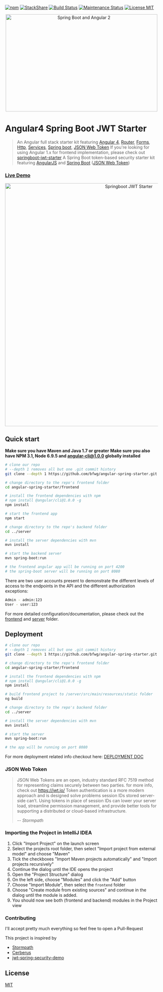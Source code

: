 [![npm](https://img.shields.io/badge/demo-online-ed1c46.svg)](http://angular-spring-starter.fanjin.io/)
[![StackShare](https://img.shields.io/badge/tech-stack-0690fa.svg?style=flat)](https://stackshare.io/bfwg/angular4-spring-boot-jwt-starter)
[![Build Status](https://travis-ci.org/bfwg/angular-spring-starter.svg?branch=master)](https://travis-ci.org/bfwg/angular-spring-starter)
[![Maintenance Status][status-image]][status-url]
[![License MIT](https://img.shields.io/badge/license-MIT-blue.svg)](https://github.com/bfwg/angular-spring-jwt-starter/blob/master/LICENSE)

<p align="center">
  <a href="http://angular-spring-starter.fanjin.io" target="_blank">
    <img src="https://cloud.githubusercontent.com/assets/12819525/26094670/b0f6f192-39cf-11e7-8048-ab710b3dc1d1.png" alt="Spring Boot and Angular 2" width="500" height="320"/>
  </a>
</p>

# Angular4 Spring Boot JWT Starter
> An Angular full stack starter kit featuring [Angular 4](https://angular.io), [Router](https://angular.io/docs/ts/latest/guide/router.html), [Forms](https://angular.io/docs/ts/latest/guide/forms.html),
[Http](https://angular.io/docs/ts/latest/guide/server-communication.html),
[Services](https://gist.github.com/gdi2290/634101fec1671ee12b3e#_follow_@AngularClass_on_twitter),
[Spring boot](https://projects.spring.io/spring-boot/),
[JSON Web Token](https://jwt.io/)
> If you're looking for using Angular 1.x for frontend implementation, please check out [springboot-jwt-starter](https://github.com/bfwg/springboot-jwt-starter)
> A Spring Boot token-based security starter kit featuring [AngularJS](https://angularjs.org/) and [Spring Boot](https://projects.spring.io/spring-boot/) ([JSON Web Token](https://jwt.io/))
### [Live Demo](http://angular-spring-starter.fanjin.io)
<p align="center">
    <img width="800" alt="Springboot JWT Starter" src="https://cloud.githubusercontent.com/assets/12819525/26290994/3895daca-3e60-11e7-9465-421e0b029343.png">
</p>

## Quick start
**Make sure you have Maven and Java 1.7 or greater**
**Make sure you also have NPM 3.1, Node 6.9.5 and angular-cli@1.0.0 globally installed**

```bash
# clone our repo
# --depth 1 removes all but one .git commit history
git clone --depth 1 https://github.com/bfwg/angular-spring-starter.git

# change directory to the repo's frontend folder
cd angular-spring-starter/frontend

# install the frontend dependencies with npm
# npm install @angular/cli@1.0.0 -g
npm install

# start the frontend app
npm start

# change directory to the repo's backend folder
cd ../server

# install the server dependencies with mvn
mvn install

# start the backend server
mvn spring-boot:run

# the frontend angular app will be running on port 4200
# the spring-boot server will be running on port 8080
```

There are two user accounts present to demonstrate the different levels of access to the endpoints in
the API and the different authorization exceptions:

```bash
Admin - admin:123
User - user:123
```

For more detailed configuration/documentation, please check out the [frontend][frontend-doc] and [server][server-doc] folder.

## Deployment

```bash
# clone our repo
# --depth 1 removes all but one .git commit history
git clone --depth 1 https://github.com/bfwg/angular-spring-starter.git

# change directory to the repo's frontend folder
cd angular-spring-starter/frontend

# install the frontend dependencies with npm
# npm install @angular/cli@1.0.0 -g
npm install

# build frontend project to /server/src/main/resources/static folder
ng build

# change directory to the repo's backend folder
cd ../server

# install the server dependencies with mvn
mvn install

# start the server
mvn spring-boot:run

# the app will be running on port 8080
```
For more deployment related info checkout here: [DEPLOYMENT DOC](https://angular.io/docs/ts/latest/guide/deployment.html)

### JSON Web Token

> JSON Web Tokens are an open, industry standard RFC 7519 method for representing claims securely between two parties.
for more info, check out https://jwt.io/
> Token authentication is a more modern approach and is designed solve problems session IDs stored server-side can’t. Using tokens in place of session IDs can lower your server load, streamline permission management, and provide better tools for supporting a distributed or cloud-based infrastructure.
>
> -- <cite>Stormpath</cite>

### Importing the Project in IntelliJ IDEA

1. Click "Import Project" on the launch screen
2. Select the projects root folder, then select "Import project from external model" and choose "Maven"
3. Tick the checkboxes "Import Maven projects automatically" and "Import projects recursively"
4. Continue the dialog until the IDE opens the project
5. Open the "Project Structure" dialog
6. On the left side, choose "Modules" and click the "Add" button
7. Choose "Import Module", then select the ```frontend``` folder
8. Choose "Create module from existing sources" and continue in the dialog until the module is added.
9. You should now see both (frontend and backend) modules in the Project view

### Contributing

I'll accept pretty much everything so feel free to open a Pull-Request

This project is inspired by

- [Stormpath](https://stormpath.com/blog/token-auth-spa)
- [Cerberus](https://github.com/brahalla/Cerberus)
- [jwt-spring-security-demo](https://github.com/szerhusenBC/jwt-spring-security-demo)

## License

 [MIT](/LICENSE)

[frontend-doc]: https://github.com/bfwg/angular-spring-jwt-starter/tree/master/frontend
[server-doc]: https://github.com/bfwg/angular-spring-jwt-starter/tree/master/server
[status-image]: https://img.shields.io/badge/status-maintained-brightgreen.svg
[status-url]: https://github.com/bfwg/angular-spring-jwt-starter
